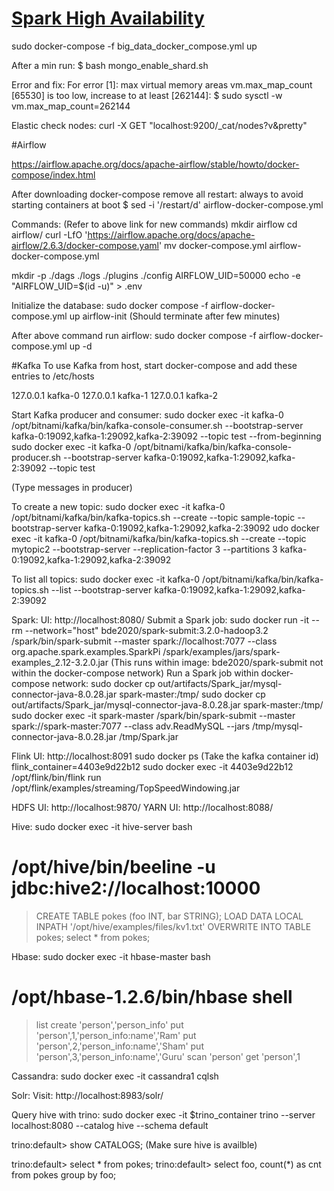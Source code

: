 # [Spark High Availability](spark_high_availability.md)

sudo docker-compose -f big_data_docker_compose.yml up

After a min run:
$ bash mongo_enable_shard.sh


Error and fix:
  For error [1]: max virtual memory areas vm.max_map_count [65530] is too low, increase to at least [262144]:
    $ sudo sysctl -w vm.max_map_count=262144


Elastic check nodes:
curl -X GET "localhost:9200/_cat/nodes?v&pretty"


#Airflow

https://airflow.apache.org/docs/apache-airflow/stable/howto/docker-compose/index.html

After downloading docker-compose remove all restart: always to avoid starting containers at boot
	$ sed -i '/restart/d' airflow-docker-compose.yml 


Commands:	(Refer to above link for new commands)
mkdir airflow
cd airflow/
curl -LfO 'https://airflow.apache.org/docs/apache-airflow/2.6.3/docker-compose.yaml'
mv docker-compose.yml airflow-docker-compose.yml

mkdir -p ./dags ./logs ./plugins ./config
AIRFLOW_UID=50000
echo -e "AIRFLOW_UID=$(id -u)" > .env

Initialize the database:
sudo docker compose -f airflow-docker-compose.yml up airflow-init		(Should terminate after few minutes)

After above command run airflow:
sudo docker compose -f airflow-docker-compose.yml up -d




#Kafka
To use Kafka from host, start docker-compose and add these entries to /etc/hosts

127.0.0.1 kafka-0
127.0.0.1 kafka-1
127.0.0.1 kafka-2


Start Kafka producer and consumer:
sudo docker exec -it kafka-0 /opt/bitnami/kafka/bin/kafka-console-consumer.sh --bootstrap-server kafka-0:19092,kafka-1:29092,kafka-2:39092 --topic test --from-beginning
sudo docker exec -it kafka-0 /opt/bitnami/kafka/bin/kafka-console-producer.sh --bootstrap-server kafka-0:19092,kafka-1:29092,kafka-2:39092 --topic test

(Type messages in producer)

To create a new topic:
sudo docker exec -it kafka-0 /opt/bitnami/kafka/bin/kafka-topics.sh --create --topic sample-topic --bootstrap-server kafka-0:19092,kafka-1:29092,kafka-2:39092
udo docker exec -it kafka-0 /opt/bitnami/kafka/bin/kafka-topics.sh --create --topic mytopic2 --bootstrap-server --replication-factor 3 --partitions 3 kafka-0:19092,kafka-1:29092,kafka-2:39092

To list all topics:
sudo docker exec -it kafka-0 /opt/bitnami/kafka/bin/kafka-topics.sh --list --bootstrap-server kafka-0:19092,kafka-1:29092,kafka-2:39092

Spark:
UI: http://localhost:8080/
Submit a Spark job:
sudo docker run -it --rm --network="host" bde2020/spark-submit:3.2.0-hadoop3.2 /spark/bin/spark-submit --master spark://localhost:7077 --class org.apache.spark.examples.SparkPi /spark/examples/jars/spark-examples_2.12-3.2.0.jar		(This runs within image: bde2020/spark-submit not within the docker-compose network)
Run a Spark job within docker-compose network:
sudo docker cp out/artifacts/Spark_jar/mysql-connector-java-8.0.28.jar spark-master:/tmp/
sudo docker cp out/artifacts/Spark_jar/mysql-connector-java-8.0.28.jar spark-master:/tmp/
sudo docker exec -it spark-master /spark/bin/spark-submit --master spark://spark-master:7077 --class adv.ReadMySQL --jars /tmp/mysql-connector-java-8.0.28.jar /tmp/Spark.jar



Flink UI: http://localhost:8091
sudo docker ps (Take the kafka container id)
flink_container=4403e9d22b12
sudo docker exec -it 4403e9d22b12 /opt/flink/bin/flink run /opt/flink/examples/streaming/TopSpeedWindowing.jar


HDFS UI: http://localhost:9870/
YARN UI: http://localhost:8088/



Hive:
sudo docker exec -it hive-server bash
# /opt/hive/bin/beeline -u jdbc:hive2://localhost:10000
> CREATE TABLE pokes (foo INT, bar STRING);
> LOAD DATA LOCAL INPATH '/opt/hive/examples/files/kv1.txt' OVERWRITE INTO TABLE pokes;
> select * from pokes;


Hbase:
sudo docker exec -it hbase-master bash
# /opt/hbase-1.2.6/bin/hbase shell
> list
> create 'person','person_info'
> put 'person',1,'person_info:name','Ram'
> put 'person',2,'person_info:name','Sham'
> put 'person',3,'person_info:name','Guru'
> scan 'person'
> get 'person',1



Cassandra:
sudo docker exec -it cassandra1 cqlsh


Solr:
Visit: http://localhost:8983/solr/



Query hive with trino:
sudo docker exec -it $trino_container trino --server localhost:8080 --catalog hive --schema default

trino:default> show CATALOGS;		(Make sure hive is availble)

trino:default> select * from pokes;
trino:default> select foo, count(*) as cnt from pokes group by foo;

